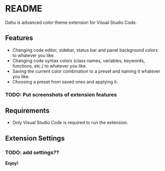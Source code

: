# README

Dahu is advanced color theme extension for Visual Studio Code.

## Features

- Changing code editor, sidebar, status bar and panel background colors to whatever you like.
- Changing code syntax colors (class names, variables, keywords, functions, etc.) to whatever you like.
- Saving the current color combination to a preset and naming it whatever you like.
- Choosing a preset from saved ones and applying it.

### TODO: Put screenshots of extension features

## Requirements

- Only Visual Studio Code is required to run the extension.

## Extension Settings
### TODO: add settings??

**Enjoy!**
